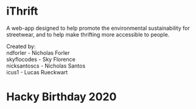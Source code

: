 # iThrift
A web-app designed to help promote the environmental sustainability for streetwear, and to help make thrifting more accessible to people.

Created by:
<br>ndforler - Nicholas Forler
<br>skyflocodes - Sky Florence
<br>nicksantoscs - Nicholas Santos
<br>icus1 - Lucas Rueckwart
# Hacky Birthday 2020
